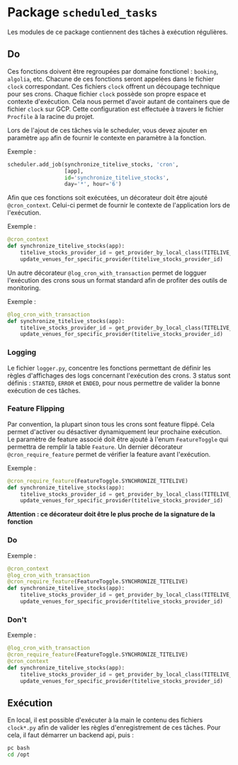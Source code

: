 # Package `scheduled_tasks`

Les modules de ce package contiennent des tâches à exécution régulières.

## Do
Ces fonctions doivent être regroupées par domaine fonctionel : `booking`, `algolia`, etc.
Chacune de ces fonctions seront appelées dans le fichier `clock` correspondant.
Ces fichiers `clock` offrent un découpage technique pour ses crons. Chaque fichier `clock` possède son propre espace et contexte d'exécution.
Cela nous permet d'avoir autant de containers que de fichier `clock` sur GCP.
Cette configuration est effectuée à travers le fichier `Procfile` à la racine du projet.


Lors de l'ajout de ces tâches via le scheduler, vous devez ajouter en paramètre `app` afin de fournir le contexte en paramètre à la fonction.

Exemple :
```python
scheduler.add_job(synchronize_titelive_stocks, 'cron',
                  [app],
                  id='synchronize_titelive_stocks',
                  day='*', hour='6')
```


Afin que ces fonctions soit exécutées, un décorateur doit être ajouté `@cron_context`. Celui-ci permet de fournir
le contexte de l'application lors de l'exécution.

Exemple :
```python
@cron_context
def synchronize_titelive_stocks(app):
    titelive_stocks_provider_id = get_provider_by_local_class(TITELIVE_STOCKS_PROVIDER_NAME).id
    update_venues_for_specific_provider(titelive_stocks_provider_id)
```


Un autre décorateur `@log_cron_with_transaction` permet de logguer l'exécution des crons sous un format standard afin de profiter des outils de monitoring.

Exemple :
```python
@log_cron_with_transaction
def synchronize_titelive_stocks(app):
    titelive_stocks_provider_id = get_provider_by_local_class(TITELIVE_STOCKS_PROVIDER_NAME).id
    update_venues_for_specific_provider(titelive_stocks_provider_id)
```

### Logging

Le fichier `logger.py`, concentre les fonctions permettant de définir les règles d'affichages des logs concernant l'exécution des crons.
3 status sont définis : `STARTED`, `ERROR` et `ENDED`, pour nous permettre de valider la bonne exécution de ces tâches.


### Feature Flipping
Par convention, la plupart sinon tous les crons sont feature flippé. Cela permet d'activer ou désactiver dynamiquement leur prochaine exécution.
Le paramètre de feature associé doit être ajouté à l'enum `FeatureToggle` qui permettra de remplir la table `Feature`.
Un dernier décorateur `@cron_require_feature` permet de vérifier la feature avant l'exécution.

Exemple :
```python
@cron_require_feature(FeatureToggle.SYNCHRONIZE_TITELIVE)
def synchronize_titelive_stocks(app):
    titelive_stocks_provider_id = get_provider_by_local_class(TITELIVE_STOCKS_PROVIDER_NAME).id
    update_venues_for_specific_provider(titelive_stocks_provider_id)
```

**Attention : ce décorateur doit être le plus proche de la signature de la fonction**

### Do

Exemple :
```python
@cron_context
@log_cron_with_transaction
@cron_require_feature(FeatureToggle.SYNCHRONIZE_TITELIVE)
def synchronize_titelive_stocks(app):
    titelive_stocks_provider_id = get_provider_by_local_class(TITELIVE_STOCKS_PROVIDER_NAME).id
    update_venues_for_specific_provider(titelive_stocks_provider_id)
```

### Don't

Exemple :
```python
@log_cron_with_transaction
@cron_require_feature(FeatureToggle.SYNCHRONIZE_TITELIVE)
@cron_context
def synchronize_titelive_stocks(app):
    titelive_stocks_provider_id = get_provider_by_local_class(TITELIVE_STOCKS_PROVIDER_NAME).id
    update_venues_for_specific_provider(titelive_stocks_provider_id)
```


## Exécution

En local, il est possible d'exécuter à la main le contenu des fichiers `clock*.py` afin de valider les règles d'enregistrement de ces tâches.
Pour cela, il faut démarrer un backend api, puis :

```bash
pc bash
cd /opt
```
